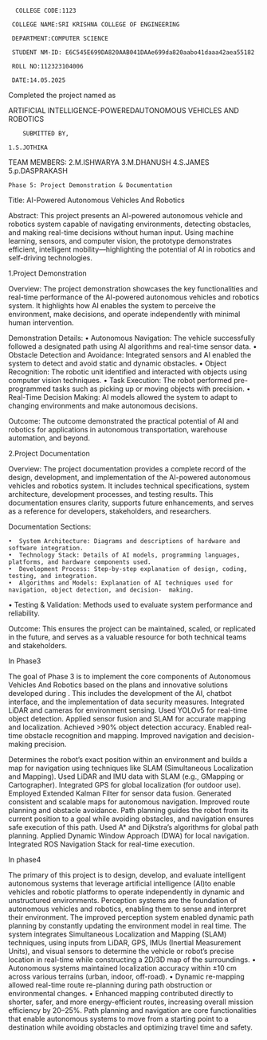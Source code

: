       COLLEGE CODE:1123 

     COLLEGE NAME:SRI KRISHNA COLLEGE OF ENGINEERING

     DEPARTMENT:COMPUTER SCIENCE

     STUDENT NM-ID: E6C545E699DA820AAB041DAAe699da820aabo41daaa42aea55182

     ROLL NO:112323104006

     DATE:14.05.2025

   Completed the project named as 
    
  ARTIFICIAL INTELLIGENCE-POWEREDAUTONOMOUS VEHICLES AND ROBOTICS

        SUBMITTED BY,
        
	1.S.JOTHIKA

TEAM MEMBERS:
   2.M.ISHWARYA
   3.M.DHANUSH 
   4.S.JAMES 
   5.p.DASPRAKASH

   
    Phase 5: Project Demonstration & Documentation
Title: AI-Powered  Autonomous Vehicles And Robotics

Abstract:
     This project presents an AI-powered autonomous vehicle and robotics system capable of navigating environments, detecting obstacles, and making real-time decisions without human input. Using machine learning, sensors, and computer vision, the prototype demonstrates efficient, intelligent mobility—highlighting the potential of AI in robotics and self-driving technologies.

  1.Project Demonstration

 Overview:
     The project demonstration showcases the key functionalities and real-time performance of the AI-powered autonomous vehicles and robotics system. It highlights how AI enables the system to perceive the environment, make decisions, and operate independently with minimal human intervention.

Demonstration Details:
       •  Autonomous Navigation: The vehicle successfully followed a designated path using AI algorithms and   real-time sensor data.
• Obstacle Detection and Avoidance: Integrated sensors and AI enabled the system to detect and avoid static and dynamic obstacles.
• Object Recognition: The robotic unit identified and interacted with objects using computer vision techniques.
• Task Execution: The robot performed pre-programmed tasks such as picking up or moving objects with precision.
       •  Real-Time Decision Making: AI models allowed the system to adapt to changing environments and make autonomous decisions.


  Outcome:
  The outcome demonstrated the practical potential of AI and robotics for applications in autonomous transportation, warehouse automation, and beyond.
 
  2.Project Documentation

  Overview:
       The project documentation provides a complete record of the design, development, and implementation of the AI-powered autonomous vehicles and robotics system. It includes technical specifications, system architecture, development processes, and testing results. This documentation ensures clarity, supports future enhancements, and serves as a reference for developers, stakeholders, and researchers.

 Documentation Sections:
   
    •  System Architecture: Diagrams and descriptions of hardware and software integration.
    •  Technology Stack: Details of AI models, programming languages, platforms, and hardware components used.
    •  Development Process: Step-by-step explanation of design, coding, testing, and integration.
    •  Algorithms and Models: Explanation of AI techniques used for navigation, object detection, and decision-  making.
   •  Testing & Validation: Methods used to evaluate system performance and reliability.

  Outcome:
     This ensures the project can be maintained, scaled, or replicated in the future, and serves as a valuable resource for both technical teams and stakeholders.

In Phase3 

The goal of Phase 3 is to implement the core components of  Autonomous Vehicles And Robotics based on the plans and innovative solutions developed during . This includes the development of the AI,   chatbot interface, and the implementation of data security measures.
 Integrated LiDAR and cameras for environment sensing.
	Used YOLOv5 for real-time object detection.
	Applied sensor fusion and SLAM for accurate mapping and localization.
	Achieved >90% object detection accuracy.
	Enabled real-time obstacle recognition and mapping.
	Improved navigation and decision-making precision.

Determines the robot’s exact position within an environment and builds a map for navigation using techniques like SLAM (Simultaneous Localization and Mapping).
	Used LiDAR and IMU data with SLAM (e.g., GMapping or Cartographer).
	Integrated GPS for global localization (for outdoor use).
	Employed Extended Kalman Filter for sensor data fusion.
  Generated consistent and scalable maps for autonomous navigation.
	Improved route planning and obstacle avoidance.
 Path planning guides the robot from its current position to a goal while avoiding obstacles, and navigation ensures safe execution of this path.
	Used A* and Dijkstra’s algorithms for global path planning.
	Applied Dynamic Window Approach (DWA) for local navigation.
	Integrated ROS Navigation Stack for real-time execution.

In phase4

The primary of this project is to design, develop, and evaluate intelligent autonomous systems that leverage artificial intelligence (AI)to enable vehicles and robotic platforms to operate independently in dynamic and unstructured environments.
Perception systems are the foundation of autonomous vehicles and robotics, enabling them to sense and interpret their environment.
The improved perception system enabled dynamic path planning by constantly updating the environment model in real time.
The system integrates Simultaneous Localization and Mapping (SLAM) techniques, using inputs from LiDAR, GPS, IMUs (Inertial Measurement Units), and visual sensors to determine the vehicle or robot’s precise location in real-time while constructing a 2D/3D map of the surroundings.
•	Autonomous systems maintained localization accuracy within ±10 cm across various terrains (urban, indoor, off-road).
•	Dynamic re-mapping allowed real-time route re-planning during path obstruction or environmental changes.
•	Enhanced mapping contributed directly to shorter, safer, and more energy-efficient routes, increasing overall mission efficiency by 20–25%.
Path planning and navigation are core functionalities that enable autonomous systems to move from a starting point to a destination while avoiding obstacles and optimizing travel time and safety.
